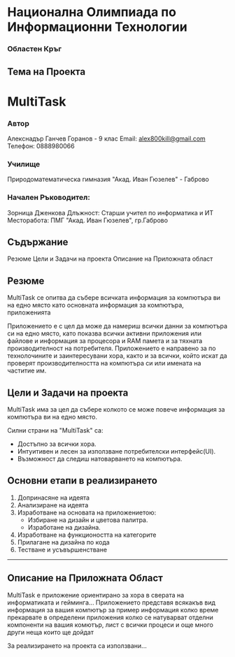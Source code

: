 # Национална Олимпиада по Информационни Технологии
### Областен Кръг

## Тема на Проекта
# MultiTask
### Автор
Алекснадър Ганчев Горанов - 9 клас
Email: alex800kill@gmail.com
Телефон: 0888980066
### Училище
Природоматематическа гимназия "Акад. Иван Гюзелев" - Габрово

### Начален Ръководител:
Зорница Дженкова
Длъжност: Старши учител по информатика и ИТ
Месторабота: ПМГ "Акад. Иван Гюзелев", гр.Габрово

## Съдържание
Резюме
Цели и Задачи на проекта
Описание на Приложната област


## Резюме
MultiTask се опитва да събере всичката информация за компютъра ви на едно място като основната информация за компютъра, приложенията 

Приложението е с цел да може да намериш всички данни за компютъра си на едно място, като показва всички активни приложения или файлове и информация за процесора и RAM памета и за тяхната производителност на потребителя. Приложението е направено за по технолочините и заинтересувани хора, както и за всички, който искат да проверят производителността на компютъра си или имената на частитие им.

## Цели и Задачи на проекта
MultiTask има за цел да събере колкото се може повече информация за компютъра ви на едно място.

Силни страни на "MultiTask" са:
- Достъпно за всички хора.
- Интуитивен и лесен за използване потребителски интерфейс(UI).
- Възможност да следиш натоварването на компютъра.

## Основни етапи в реализирането
1. Допринасяне на идеята
2. Анализиране на идеята
3. Изработване на основата на приложениетою:
    - Избиране на дизайн и цветова палитра.
    - Изработане на дизайна.
4. Изработване на функциоността на категорите
5. Прилагане на дизайна по кода
6. Тестване и усъвършенстване


---

## Описание на Приложната Област
MultiTask е приложение ориентирано за хора в сверата на информатиката и гейминга...  Приложението представя всякакъв вид информация за вашия компютър за пример информация колко време прекарвате в определени приложения колко се натуварват отделни компоненти на вашия комютър, лист с всички процеси и още много други неща които ще дойдат

За реализирането на проекта са използвани...
